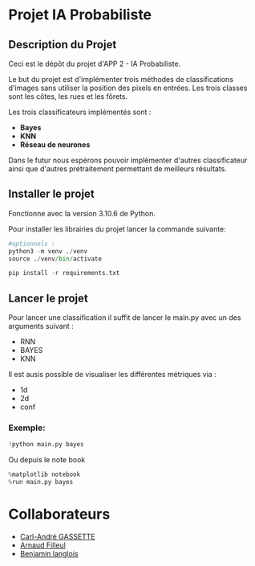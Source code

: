 # Projet IA Probabiliste

## Description du Projet
Ceci est le dépôt du projet d'APP 2 - IA Probabiliste.

Le but du projet est d'implémenter trois méthodes de classifications d'images sans utiliser la position des pixels en entrées. Les trois classes sont les côtes, les rues et les fôrets. 

Les trois classificateurs implémentés sont :
 - **Bayes**
 - **KNN**
 - **Réseau de neurones** 
 
Dans le futur nous espérons pouvoir implémenter d'autres classificateur ainsi que d'autres prétraitement permettant de meilleurs résultats.

## Installer le projet
Fonctionne avec la version 3.10.6 de Python.

Pour installer les librairies du projet lancer la commande suivante:


```python
#optionnels :
python3 -m venv ./venv
source ./venv/bin/activate

pip install -r requirements.txt
```


## Lancer le projet
Pour lancer une classification il suffit de lancer le main.py avec un des arguments suivant :
- RNN
- BAYES
- KNN

Il est ausis possible de visualiser les différentes métriques via :
- 1d
- 2d
- conf

### Exemple:


```python
!python main.py bayes
```


Ou depuis le note book


```python
%matplotlib notebook
%run main.py bayes
```


# Collaborateurs
- [Carl-André GASSETTE](https://github.com/TheShyDev-Yoogo)
- [Arnaud Filleul](https://github.com/aRnaZ91)
- [Benjamin langlois](https://github.com/Benjaminlanglois)
